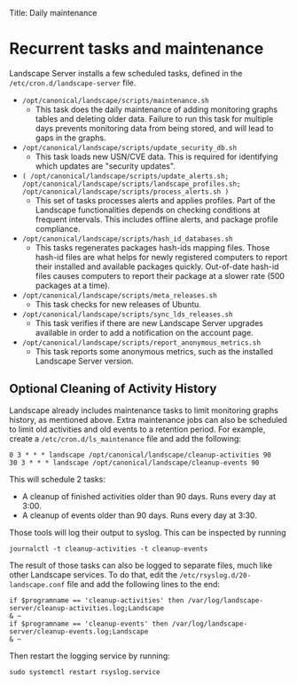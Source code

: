 Title: Daily maintenance

# Recurrent tasks and maintenance

Landscape Server installs a few scheduled tasks, defined in the `/etc/cron.d/landscape-server` file.

* `/opt/canonical/landscape/scripts/maintenance.sh`
    - This task does the daily maintenance of adding monitoring graphs tables and deleting older data. Failure to run this task for multiple days prevents monitoring data from being stored, and will lead to gaps in the graphs.
* `/opt/canonical/landscape/scripts/update_security_db.sh`
    - This task loads new USN/CVE data. This is required for identifying which updates are "security updates".
* `( /opt/canonical/landscape/scripts/update_alerts.sh; /opt/canonical/landscape/scripts/landscape_profiles.sh; /opt/canonical/landscape/scripts/process_alerts.sh )`
    - This set of tasks processes alerts and applies profiles. Part of the Landscape functionalities depends on checking conditions at frequent intervals. This includes offline alerts, and package profile compliance.
* `/opt/canonical/landscape/scripts/hash_id_databases.sh`
    - This tasks regenerates packages hash-ids mapping files. Those hash-id files are what helps for newly registered computers to report their installed and available packages quickly. Out-of-date hash-id files causes computers to report their package at a slower rate (500 packages at a time).
* `/opt/canonical/landscape/scripts/meta_releases.sh`
    - This task checks for new releases of Ubuntu.
* `/opt/canonical/landscape/scripts/sync_lds_releases.sh`
    - This task verifies if there are new Landscape Server upgrades available in order to add a notification on the account page.
* `/opt/canonical/landscape/scripts/report_anonymous_metrics.sh`
    - This task reports some anonymous metrics, such as the installed Landscape Server version.


## Optional Cleaning of Activity History

Landscape already includes maintenance tasks to limit monitoring graphs history, as mentioned above.
Extra maintenance jobs can also be scheduled to limit old activities and old events to a retention period. For example, create a `/etc/cron.d/ls_maintenance` file and add the following:

```
0 3 * * * landscape /opt/canonical/landscape/cleanup-activities 90
30 3 * * * landscape /opt/canonical/landscape/cleanup-events 90
```

This will schedule 2 tasks:

- A cleanup of finished activities older than 90 days. Runs every day at 3:00.
- A cleanup of events older than 90 days. Runs every day at 3:30.

Those tools will log their output to syslog. This can be inspected by running

```
journalctl -t cleanup-activities -t cleanup-events
```

The result of those tasks can also be logged to separate files, much like other Landscape services. To do that, edit the `/etc/rsyslog.d/20-landscape.conf` file and add the following lines to the end:

```
if $programname == 'cleanup-activities' then /var/log/landscape-server/cleanup-activities.log;Landscape
& ~
if $programname == 'cleanup-events' then /var/log/landscape-server/cleanup-events.log;Landscape
& ~
```

Then restart the logging service by running:

```
sudo systemctl restart rsyslog.service
```
